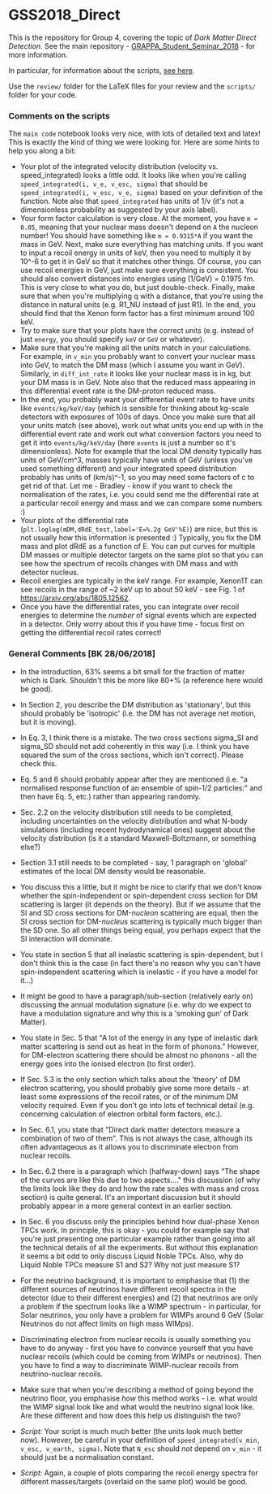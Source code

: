 # GSS2018_Direct

This is the repository for Group 4, covering the topic of *Dark Matter Direct Detection*. See the main repository - [GRAPPA_Student_Seminar_2018](https://github.com/bradkav/GRAPPA_Student_Seminar_2018) - for more information.

In particular, for information about the scripts, [see here](https://github.com/bradkav/GRAPPA_Student_Seminar_2018/wiki/Scripts).

Use the `review/` folder for the LaTeX files for your review and the `scripts/` folder for your code.

### Comments on the scripts

The `main code` notebook looks very nice, with lots of detailed text and latex! This is exactly the kind of thing we were looking for. Here are some hints to help you along a bit:

* Your plot of the integrated velocity distribution (velocity vs. speed_integrated) looks a little odd. It looks like when you're calling `speed_integrated(i, v_e, v_esc, sigma)` that should be `speed_integrated(i, v_esc, v_e, sigma)` based on your definition of the function. Note also that `speed_integrated` has units of 1/v (it's not a dimensionless probability as suggested by your axis label).
* Your form factor calculation is very close. At the moment, you have `m = 0.05`, meaning that your nuclear mass doesn't depend on `A` the nucleon number! You should have something like `m = 0.9315*A` if you want the mass in GeV. Next, make sure everything has matching units. If you want to input a recoil energy in units of keV, then you need to multiply it by 10^-6 to get it in GeV so that it matches other things. Of course, you can use recoil energies in GeV, just make sure everything is consistent. You should also convert distances into energies using (1/GeV) = 0.1975 fm. This is very close to what you do, but just double-check. Finally, make sure that when you're multiplying q with a distance, that you're using the distance in natural units (e.g. R1_NU instead of just R1). In the end, you should find that the Xenon form factor has a first minimum around 100 keV.
* Try to make sure that your plots have the correct units (e.g. instead of just `energy`, you should specify `keV` or `GeV` or whatever).
* Make sure that you're making all the units match in your calculations. For example, in `v_min` you probably want to convert your nuclear mass into GeV, to match the DM mass (which I assume you want in GeV). Similarly, in `diff_int_rate` it looks like your nuclear mass is in kg, but your DM mass is in GeV. Note also that the reduced mass appearing in this differential event rate is the DM-*proton* reduced mass.
* In the end, you probably want your differential event rate to have units like `events/kg/keV/day` (which is sensible for thinking about kg-scale detectors with exposures of 100s of days. Once you make sure that all your units match (see above), work out what units you end up with in the differential event rate and work out what conversion factors you need to get it into `events/kg/keV/day` (here `events` is just a number so it's dimensionless). Note for example that the local DM density typically has units of GeV/cm^3, masses typically have units of GeV (unless you've used something different) and your integrated speed distribution probably has units of (km/s)^-1, so you may need some factors of c to get rid of that. Let me - Bradley - know if you want to check the normalisation of the rates, i.e. you could send me the differential rate at a particular recoil energy and mass and we can compare some numbers :)
* Your plots of the differential rate (`plt.loglog(mDM,dRdE_test,label='E=%.2g GeV'%E)`) are nice, but this is not usually how this information is presented :) Typically, you fix the DM mass and plot dRdE as a function of E. You can put curves for multiple DM masses or multiple detector targets on the same plot so that you can see how the spectrum of recoils changes with DM mass and with detector nucleus. 
* Recoil energies are typically in the keV range. For example, Xenon1T can see recoils in the range of ~2 keV up to about 50 keV - see Fig. 1 of https://arxiv.org/abs/1805.12562.
* Once you have the differential rates, you can integrate over recoil energies to determine the *number* of signal events which are expected in a detector. Only worry about this if you have time - focus first on getting the differential recoil rates correct!

### General Comments [BK 28/06/2018]

* In the introduction, 63% seems a bit small for the fraction of matter which is Dark. Shouldn't this be more like 80+% (a reference here would be good).
* In Section 2, you describe the DM distribution as 'stationary', but this should probably be 'isotropic' (i.e. the DM has not average net motion, but it is moving).
*  In Eq. 3, I think there is a mistake. The two cross sections sigma_SI and sigma_SD should not add coherently in this way (i.e. I think you have squared the sum of the cross sections, which isn't correct). Please check this.
*  Eq. 5 and 6 should probably appear after they are mentioned (i.e. "a normalised response function of an ensemble of spin-1/2 particles:" and then have Eq. 5, etc.) rather than appearing randomly.
*  Sec. 2.2 on the velocity distribution still needs to be completed, including uncertainties on the velocity distribution and what N-body simulations (including recent hydrodynamical ones) suggest about the velocity distribution (is it a standard Maxwell-Boltzmann, or something else?)
*  Section 3.1 still needs to be completed - say, 1 paragraph on 'global' estimates of the local DM density would be reasonable.
*  You discuss this a little, but it might be nice to clarify that we don't know whether the spin-independent or spin-dependent cross section for DM scattering is larger (it depends on the theory). But if we assume that the SI and SD cross sections for DM-*nucleon* scattering are equal, then the SI cross section for DM-*nucleus* scattering is typically much bigger than the SD one. So all other things being equal, you perhaps expect that the SI interaction will dominate.
*  You state in section 5 that all inelastic scattering is spin-dependent, but I don't think this is the case (in fact there's no reason why you can't have spin-independent scattering which is inelastic - if you have a model for it...)
*  It might be good to have a paragraph/sub-section (relatively early on) discussing the annual modulation signature (i.e. why do we expect to have a modulation signature and why this is a 'smoking gun' of Dark Matter).
*  You state in Sec. 5 that "A lot of the energy in any type of inelastic dark matter scattering is send out as heat in the form of phonons." However, for DM-electron scattering there should be almost no phonons - all the energy goes into the ionised electron (to first order).
*  If Sec. 5.3 is the only section which talks about the 'theory' of DM electron scattering, you should probably give some more details - at least some expressions of the recoil rates, or of the minimum DM velocity required. Even if you don't go into lots of technical detail (e.g. concerning calculation of electron orbital form factors, etc.).
*  In Sec. 6.1, you state that "Direct dark matter detectors measure a combination of two of them". This is not always the case, although its often advantageous as it allows you to discriminate electron from nuclear recoils.
*  In Sec. 6.2 there is a paragraph which (halfway-down) says "The shape of the curves are like this due to two aspects...." this discussion (of why the limits look like they do and how the rate scales with mass and cross section) is quite general. It's an important discussion but it should probably appear in a more general context in an earlier section.
*  In Sec. 6 you discuss only the principles behind how dual-phase Xenon TPCs work. In principle, this is okay - you could for example say that you're just presenting one particular example rather than going into all the technical details of all the experiments. But without this explanation it seems a bit odd to only discuss Liquid Noble TPCs. Also, why do Liquid Noble TPCs measure S1 and S2? Why not just measure S1?
*  For the neutrino background, it is important to emphasise that (1) the different sources of neutrinos have different recoil spectra in the detector (due to their different energies) and (2) that neutrinos are only a problem if the spectrum looks like a WIMP spectrum - in particular, for Solar neutrinos, you only have a problem for WIMPs around 6 GeV (Solar Neutrinos do not affect limits on high mass WIMps).
*  Discriminating electron from nuclear recoils is usually something you have to do anyway - first you have to convince yourself that you have nuclear recoils (which could be coming from WIMPs or neutrinos). Then you have to find a way to discriminate WIMP-nuclear recoils from neutrino-nuclear recoils.
*  Make sure that when you're describing a method of going beyond the neutrino floor, you emphasise *how* this method works - i.e. what would the WIMP signal look like and what would the neutrino signal look like. Are these different and how does this help us distinguish the two?

* *Script:* Your script is much much better (the units look much better now). However, be careful in your definition of `speed_integrated(v_min, v_esc, v_earth, sigma)`. Note that `N_esc` should *not* depend on `v_min` - it should just be a normalisation constant.
* *Script:* Again, a couple of plots comparing the recoil energy spectra for different masses/targets (overlaid on the same plot) would be good.
